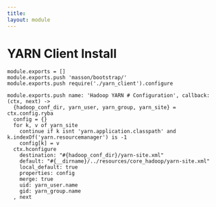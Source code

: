```yaml
---
title: 
layout: module
---
```


# YARN Client Install

    module.exports = []
    module.exports.push 'masson/bootstrap/'
    module.exports.push require('./yarn_client').configure

    module.exports.push name: 'Hadoop YARN # Configuration', callback: (ctx, next) ->
      {hadoop_conf_dir, yarn_user, yarn_group, yarn_site} = ctx.config.ryba
      config = {}
      for k, v of yarn_site
        continue if k isnt 'yarn.application.classpath' and k.indexOf('yarn.resourcemanager') is -1
        config[k] = v
      ctx.hconfigure
        destination: "#{hadoop_conf_dir}/yarn-site.xml"
        default: "#{__dirname}/../resources/core_hadoop/yarn-site.xml"
        local_default: true
        properties: config
        merge: true
        uid: yarn_user.name
        gid: yarn_group.name
      , next


